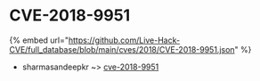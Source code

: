 # CVE-2018-9951
{% embed url="https://github.com/Live-Hack-CVE/full_database/blob/main/cves/2018/CVE-2018-9951.json" %}

* sharmasandeepkr ~> [cve-2018-9951](https://www.alice-snow.ru/2018/database/cve-2018-9951/cve-2018-9951-sharmasandeepkr)
